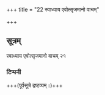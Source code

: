+++
title = "22 स्वाध्याय एवोत्सृजमानो वाचम्"

+++
## सूत्रम्
स्वाध्याय एवोत्सृजमानो वाचम् २१
### टिप्पनी
+++(पूर्वसूत्रे द्रष्टव्यम्।)+++

